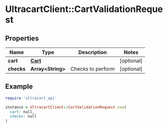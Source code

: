 # UltracartClient::CartValidationRequest

## Properties

| Name | Type | Description | Notes |
| ---- | ---- | ----------- | ----- |
| **cart** | [**Cart**](Cart.md) |  | [optional] |
| **checks** | **Array&lt;String&gt;** | Checks to perform | [optional] |

## Example

```ruby
require 'ultracart_api'

instance = UltracartClient::CartValidationRequest.new(
  cart: null,
  checks: null
)
```

